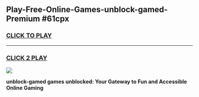 
## Play-Free-Online-Games-unblock-gamed-Premium #61cpx
<h3>
<a href="https://premium.freeplayer.one?title=unblock-gamed&ref=8M">CLICK TO PLAY</a></h3>
<hr>

<h3>
<a href="https://premium.freeplayer.one?title=unblock-gamed&ref=8M">CLICK 2 PLAY</a>
  
</h3>

<a href="https://premium.freeplayer.one?title=unblock-gamed&ref=8M"><img src="https://clearcache.store/games.png"></a>


**unblock-gamed games unblocked: Your Gateway to Fun and Accessible Online Gaming**

